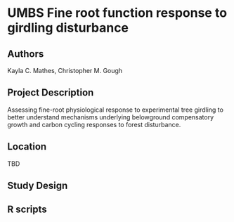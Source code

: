 
# UMBS Fine root function response to girdling disturbance

## Authors 

Kayla C. Mathes, Christopher M. Gough 

## Project Description 
Assessing fine-root physiological response to experimental tree girdling to better understand mechanisms underlying belowground compensatory growth and carbon cycling responses to forest disturbance. 

## Location 
TBD

## Study Design 

## R scripts 
